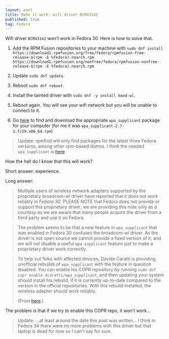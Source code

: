 ```yaml
---
layout: post
title: Make it work: wifi driver BCM43142 
published: true
tag: Fedora
---
```




Wifi driver `BCM43142` won't work in Fedora 30. Here is how to solve that.




1. Add the RPM Fusion repositories to your machine with `sudo dnf install https://download1.rpmfusion.org/free/fedora/rpmfusion-free-release-$(rpm -E %fedora).noarch.rpm https://download1.rpmfusion.org/nonfree/fedora/rpmfusion-nonfree-release-$(rpm -E %fedora).noarch.rpm` 

2. Update `sudo dnf update`. 

3. Reboot  `sudo dnf reboot`.

4. Install the tainted driver with `sudo dnf -y install kmod-wl`.

5. Reboot again. You will see your wifi network but you will be unable to connect to it.

6. Go [here](https://www.rpmfind.net/) to find and download the appropriate `wpa_supplicant` package for your computer (for me it was `wpa_supplicant-2.7-1.fc29.x86_64.rpm`)

> Update: rpmfind will only find packages for the latest three Fedora versions, among other rpm-based distros. I think the needed `wpa_supplicant` is [here](https://archives.fedoraproject.org/pub/archive/fedora/linux/releases/29/Workstation/x86_64/os/Packages/w/) 



How the hell do I know that this will work? 

Short answer: experience.

Long answer: 

>Multiple users of wireless network adapters supported by the proprietary broadcom-wl driver have reported that it does not work reliably in *Fedora 30*. PLEASE NOTE that Fedora does not provide or support this proprietary driver; we are providing this note only as *a courtesy* as we are aware that many people acquire the driver from a third party and use it on Fedora.

>The problem seems to be that a new feature in `wpa_supplicant` that was enabled in Fedora 30 confuses the broadcom-wl driver. As the driver is not open source we cannot provide a fixed version of it, and we will not disable a useful `wpa-supplicant` feature just to make a proprietary driver work correctly.

>To help out folks with affected devices, Davide Caratti is providing unofficial rebuilds of `wpa_supplicant` with the feature in question disabled. You can enable his COPR repository by running `sudo dnf copr enable dcaratti/wpa_supplicant`, and then updating your system should install his rebuild, if it is currently up-to-date compared to the version in the official repositories. With this rebuild installed, the wireless adapter should work reliably. 
>
>(From [here](https://fedoraproject.org/wiki/Common_F30_bugs).) 

The problem is that if we try to enable this COPR repo, it won't work...

> Update: ...at least around the date this post was written... I think in Fedora 34 there were no more problems with this driver but that laptop is dead for now so I can't say for sure.
